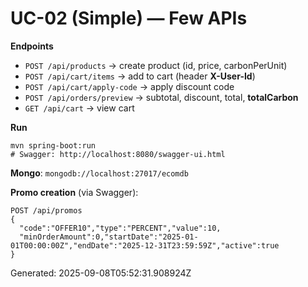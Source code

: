 # UC-02 (Simple) — Few APIs

**Endpoints**
- `POST /api/products` → create product (id, price, carbonPerUnit)
- `POST /api/cart/items` → add to cart (header **X-User-Id**)
- `POST /api/cart/apply-code` → apply discount code
- `POST /api/orders/preview` → subtotal, discount, total, **totalCarbon**
- `GET /api/cart` → view cart

**Run**
```
mvn spring-boot:run
# Swagger: http://localhost:8080/swagger-ui.html
```
**Mongo**: `mongodb://localhost:27017/ecomdb`

**Promo creation** (via Swagger):
```
POST /api/promos
{
  "code":"OFFER10","type":"PERCENT","value":10,
  "minOrderAmount":0,"startDate":"2025-01-01T00:00:00Z","endDate":"2025-12-31T23:59:59Z","active":true
}
```
Generated: 2025-09-08T05:52:31.908924Z
